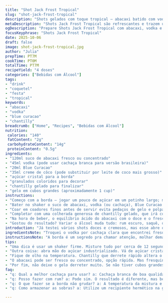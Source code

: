 ```yaml
---
title: "Shot Jack Frost Tropical"
slug: "shot-jack-frost-tropical"
description: "Shots gelados com toque tropical – abacaxi batido com vodka, Blue Curacao, e creme de côco. Borda azedinha com açúcar e granulados coloridos, por cima chantilly que derrete e refresca. Servidos em copinhos pequenos, fáceis de beber de uma vez, quebra aquele calor e traz atmosfera de festa. Receita rápida, prática, só precisa sacudir bem e cuidar da borda - que é o charme do copo. Uma dose que anima e refresca, mas atenção no equilíbrio pra não ficar enjoativo; bebida cremosa pede moderação. Ótimo para servir em encontros informais com amigos, lembra verão e praia – só que no conforto de casa ou bar. Use abacaxi fresco ou suco concentrado, dura pouco e bomba de sabor apesar da simplicidade. As variações são infinitas, troque o vodka pelo rum branco pra viagem mais caribenha ou substitua o chantilly por creme de leite fresco para diminuir o açúcar."
metaDescription: "Shots Jack Frost Tropical são refrescantes e trazem uma explosão de sabores tropicais com abacaxi e blue curacao."
ogDescription: "Prepare Shots Jack Frost Tropical com abacaxi, vodka e chantilly. Uma explosão de frescor ideal para festas e encontros."
focusKeyphrase: "Shots Jack Frost Tropical"
date: 2025-10-06
draft: false
image: shot-jack-frost-tropical.jpg
author: "Julia"
prepTime: PT7M
cookTime: PT0M
totalTime: PT7M
recipeYield: "4 doses"
categories: ["Bebidas com Álcool"]
tags:
- "drink"
- "coquetel"
- "festa"
- "tropical"
keywords:
- "abacaxi"
- "vodka"
- "blue curacao"
- "chantilly"
breadcrumb: ["Home", "Recipes", "Bebidas com Álcool"]
nutrition: 
 calories: "140"
 fatContent: "2g"
 carbohydrateContent: "14g"
 proteinContent: "0.5g"
ingredients:
- "120ml suco de abacaxi fresco ou concentrado"
- "45ml vodka (pode usar cachaça branca para versão brasileira)"
- "20ml Blue Curacao"
- "35ml creme de côco (pode substituir por leite de coco mais grosso)"
- "açúcar cristal para a borda"
- "granulados coloridos para decorar"
- "chantilly gelado para finalizar"
- "gelo em cubos grandes (aproximadamente 1 cup)"
instructions:
- "Começo com a borda – jogar um pouco de açúcar em um potinho largo; molhar a borda dos copinhos com suco de abacaxi ou água gelada por 1 cm, não mais que isso pra não escorrer; encostar no açúcar, pressionar pra grudar. Aí, rapidamente, mergulhar só a borda nesses granulados coloridos, eles vão grudar no açúcar. Sempre faço aos poucos pra não dar bola mole nesse passo, se demorar o açúcar dissolve. Reservar copos já decorados. A borda é o que faz o primeiro impacto visual e proporciona contraste com o líquido."
- "Bater no shaker o suco de abacaxi, vodka (ou cachaça), Blue Curacao e creme de côco. Substituí o creme de côco original por uma versão mais densa que achei, menos açucarada. Adicionar gelo, numa quantidade generosa - cerca 1 cup bem cheia para gelar rápido sem aguacear demais. Tampado, sacudir com força por uns 12 segundos até sentir que a latinha externa está bem gelada – esse sono visual é sinal que a mistura já está pronta."
- "Coar em coadores finos antes de servir evita pedaços de gelo e polpa solta na boca; usar a peneira para evitar essa textura indesejada. Servir diretamente nos copinhos já preparados. A mistura tem um azul vibrante – muito lindo quando posta contra as bordas coloridas."
- "Completar com uma colherada generosa de chantilly gelado, que irá contrastar na cor e suavizar o álcool ao primeiro gole. Dica: bata o chantilly na hora, pois o industrializado pode derreter rápido e alterar o sabor doce. O chantilly espalha leve aroma de baunilha que se mistura com o abacaxi e o coco."
- "Na hora de beber, o equilíbrio ácido do abacaxi com o doce e o frescor do chantilly cria uma sensação única – não muito pesado, nem enjoativo. Se quiser um toque mais cremoso, acrescentar um pouco de leite condensado no shaker, mas eu prefiro aguçar o sabor natural da fruta."
- "Gostou do resultado? Variar o álcool muda tudo: rum escuro, saquê, ou até um gim cítrico pra swing diferente. Prepare-se sempre para limpar bordas se errar na quantidade de açúcar – uma toalha úmida rápido resolve. Pronto para repetir e ajustar. O segredo aqui é visual caprichado e refrescância no liquidificador, nunca deixar o gelo derreter muito, senão azeda o gosto."
introduction: "Já testei vários shots doces e cremosos, mas esse abre o verão na boca. O Jack Frost Tropical tem aquele toque do Caribe misturado com nosso abacaxi que sempre vale ouro pela acidez. Os granulados na borda podem parecer apenas um detalhe, mas entregam uma doçura extra que a bebida sozinha não faria. Experimentar molhar pouco a borda pra não perder tempo e facilitar a limpeza depois – aprendi isso na raça, correndo contra o tempo da festa. Sacudir firme o shaker é a alma do negócio, garante que tudo fique bem misturado e gelado, mas sem diluir demais o sabor. Nada de pressa; textura da bebida é tudo aqui, risco de pirar o gosto se ignorar esse passo. Uma parada rápida e criativa pra levantar o astral no fim de tarde ou com os amigos no quintal."
ingredientsNote: "Troquei o vodka por cachaça clara que encontrei fresquinha, achei que deu um toque mais brasileiro, sem perder o espírito do drink. O creme de côco original pé meio doce demais, então fiz a versão caseira com leite de coco concentrado misturado com um fio de açúcar só. Açúcar cristal rolou pra borda porque dá textura melhor, granulado colorido achei mais divertido, mas se quiser pode usar só a borda doce. Isso ajuda a equilibrar com o chantilly simples que é bem fresco. O gelo deve ser de cubos grandes ou, se não tiver, gelo em pingo não substitui bem porque derrete rápido. Suco de abacaxi natural é sempre melhor, mas use suco concentrado se bater correria."
instructionsNote: "A borda é um segredo pra chamar atenção, molhar demais vai fazer escorrer tudo, molhe só o suficiente pra açúcar grudar. Pressione pro granulado fixar; já enfrentei o problema de resilência da borda por exagerar na quantidade de líquido. No shaker, a gente precisa daquela ‘batida’ firme, curva de 10 a 15 segundos funciona bem; menos que isso não mistura direito, mais que isso dilui, muda o perfil da bebida. Sempre uso coador para evitar estalo de gelo na garganta. Chantilly as vezes escorrega se usado direto do pote; faça na hora para ficar mais firme e menos doce. Quando bater, veja se o líquido está azul translúcido com uma leve espuma no topo - sinal que tudo está perfeito. Limpeza e montagem sempre feitas durante intervalos para não perder a textura da borda e do chantilly, pois ambos deterioram rápido com o calor humano e tempo parado."
tips:
- "Uma dica é usar um shaker firme. Misture tudo por cerca de 12 segundos. Assim, a temperatura vai cair rápido. Gelo em demasia dilui o sabor. Cuide desse detalhe, porque a textura e o sabor estão interligados. Bater na hora certa é crucial para um bom resultado. Você não quer um drink aguado."
- "Outra coisa: abra mão do açúcar industrializado. Vá de açúcar cristal na borda do copo. Além de dar um bom contraste, a textura fica melhor. E lembre-se de não molhar muito a borda para não ficar escorregadia. Dica prática: misture os granulados coloridos para dar alegria ao drink sem exagerar no doce."
- "Fique de olho na temperatura. Chantilly que derrete rápido altera o sabor. Faça ele na hora com creme de leite fresco, isso faz diferença. A mistura azul vibrante busca um toque cremoso, mas sem ser enjoativo. Uma colherada que derrete na boca é o que se espera. Se não tiver chantilly fresco, evite o industrializado."
- "O abacaxi pode ser fresco ou concentrado, opção rápida. Mas fresquinho, traz notas mais intensas. Mulher sempre que pode vai de versão natural. E se a bebida ficou muito doce, controle com um pouco de suco de limão na mistura. A acidez vai balancear tudo. Uma dica valiosa: capriche na apresentação; um copo bonito faz toda diferença na hora de servir."
- "Por fim, não deixe o gelo derreter muito. Se não tiver cubos grandes, use métodos alternativos, como fazer uma pedra de gelo em casa. Cuidado para não perder o controle da textura. Gelo em pingo dura menos e você tem que manter a mistura na temperatura certa. Esses detalhes finais são fundamentais."
faq:
- "q: Qual a melhor cachaça para usar? a: Cachaça branca de boa qualidade combina melhor. Não escolha as mais baratas, elas tendem a ter um gosto mais forte. Procure uma que você goste de beber puro. Isso influencia muito."
- "q: Posso fazer com rum? a: Pode sim. O resultado é diferente, mas bem refrescante. Dica: escolha um rum leve para não sobrecarregar o sabor do abacaxi. Outra opção é sair da zona de conforto e arriscar outros destilados."
- "q: O que fazer se a borda não grudar? a: A temperatura da mistura e o açúcar são essenciais. Se não der certo, umedeça mais a borda. Mas cuidado, molhar demais é perigoso. Outra alternativa é usar um picolé de abacaxi para grudar."
- "q: Como armazenar as sobras? a: Utilize um recipiente hermético na geladeira. Mas não espere muito tempo. Peça que seus amigos se divirtam, pois a bebida não combina com ar. Um dia é o máximo que aguenta em boas condições."

---
```

